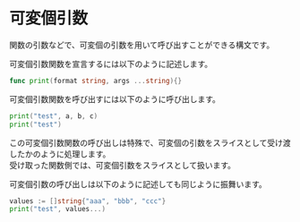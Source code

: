 # 可変個引数
関数の引数などで、可変個の引数を用いて呼び出すことができる構文です。  

可変個引数関数を宣言するには以下のように記述します。  

```go
func print(format string, args ...string){}
```

可変個引数関数を呼び出すには以下のように呼び出します。  

```go
print("test", a, b, c)
print("test")
```

この可変個引数関数の呼び出しは特殊で、可変個の引数をスライスとして受け渡したかのように処理します。  
受け取った関数側では、可変個引数をスライスとして扱います。  

可変個引数の呼び出しは以下のように記述しても同じように振舞います。  

```go
values := []string{"aaa", "bbb", "ccc"}
print("test", values...)
```
